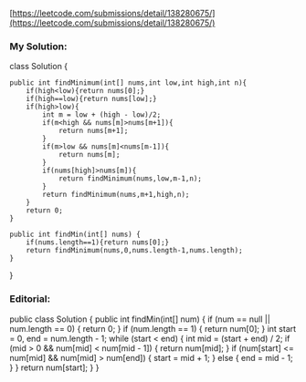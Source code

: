 [https://leetcode.com/submissions/detail/138280675/](https://leetcode.com/submissions/detail/138280675/)

### My Solution:
class Solution {
    
    public int findMinimum(int[] nums,int low,int high,int n){
        if(high<low){return nums[0];}
        if(high==low){return nums[low];}
        if(high>low){
            int m = low + (high - low)/2;
            if(m<high && nums[m]>nums[m+1]){
                return nums[m+1];
            }
            if(m>low && nums[m]<nums[m-1]){
                return nums[m];
            }
            if(nums[high]>nums[m]){
                return findMinimum(nums,low,m-1,n);
            }
            return findMinimum(nums,m+1,high,n);
        }
        return 0;
    }
    
    public int findMin(int[] nums) {
        if(nums.length==1){return nums[0];}
        return findMinimum(nums,0,nums.length-1,nums.length);
    }
}

### Editorial:
public class Solution {
    public int findMin(int[] num) {
        if (num == null || num.length == 0) {
            return 0;
        }
        if (num.length == 1) {
            return num[0];
        }
        int start = 0, end = num.length - 1;
        while (start < end) {
            int mid = (start + end) / 2;
            if (mid > 0 && num[mid] < num[mid - 1]) {
                return num[mid];
            }
            if (num[start] <= num[mid] && num[mid] > num[end]) {
                start = mid + 1;
            } else {
                end = mid - 1;
            }
        }
        return num[start];
    }
}